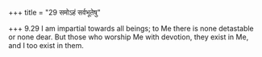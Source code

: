+++
title = "29 समोऽहं सर्वभूतेषु"

+++
9.29 I am impartial towards all beings; to Me there is none detastable
or none dear. But those who worship Me with devotion, they exist in Me,
and I too exist in them.
